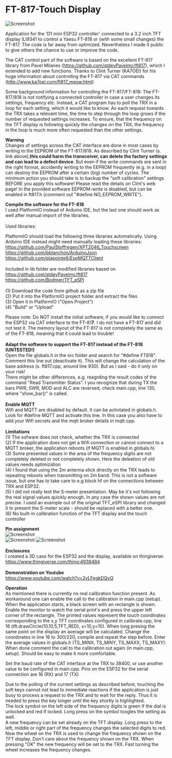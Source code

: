 # FT-817-Touch Display
![Screenshot](display.png)

Application for the 'D1 mini ESP32 controller' connected to a 3.2 inch TFT display ILI9341 to control a Yaesu FT-818 or (with some small changes) the FT-817. The code is far away from optimized. Nevertheless I made it public to give others the chance to use or improve the code.

The CAT control part of the software is based on the excellent FT-817 library from Pavel Milanes (https://github.com/stdevPavelmc/ft817), which I extended to add new functions.
Thanks to Clint Turner (KA7OEI) for his huge information about controlling the FT-817 via CAT commands (http://www.ka7oei.com/ft817_meow.html)

Some background information for controlling the FT-817/FT-818:
The FT-817/818 is not notifying a connected controller in case a user changes its settings, frequency etc. Instead, a CAT program has to poll the TRX in a loop for each setting, which it would like to know. As each request towards the TRX takes a relevant time, the time to step through the loop grows if the number of requested settings increases. To ensure, that the frequency on the TFT display is following quickly the changes on the TRX, the frequency in the loop is much more often requested than the other settings.

<b>Warning</b><br>
Changes of settings across the CAT interface are done in most cases by writing to the EEPROM of the FT-817/818. As described by Clint Turner (s. link above),<b>this could harm the transceiver, can delete the factory settings and can lead to a defect device</b>. But even if the write commands are sent in the right format, accidently writing to the EEPROM frequently (e.g. in a loop) can destroy the EEPROM after a certain (big) number of cycles. The minimum action you should take is to backup the "soft calibration" settings BEFORE you apply this software! Please read the details on Clint's web page! In the provided software EEPROM-write is disabled, but can be enabled in ft817.h (comment out "#define NO_EEPROM_WRITE").<br>

<b>Compile the software for the FT-818</b><br>
I used PlatformIO instead of Arduino IDE, but the last one should work as well after manual import of the libraries.<br><br>
Used libraries:<br>

PlatformIO should load the following three libraries automatically. Using Arduino IDE instead might need manually loading these libraries:
https://github.com/PaulStoffregen/XPT2046_Touchscreen<br>
https://github.com/bblanchon/ArduinoJson<br>
https://github.com/plapointe6/EspMQTTClient<br>
<br>
Included in lib folder are modified libraries based on<br>
https://github.com/stdevPavelmc/ft817<br>
https://github.com/Bodmer/TFT_eSPI<br>
<br>
(1) Download the code from github as a zip file<br>
(2) Put it into the PlatformIO project folder and extract the files<br>
(3) Open it in PlatformIO ("Open Project")<br>
(4) "Build" or "Upload"<br>

Please note: Do NOT install the initial software, if you would like to connect the ESP32 via CAT interface to the FT-81<b>7</b>. I do not have a FT-817 and did not test it. The memory layout of the FT-817 is not completely the same as of the FT-818, meaning that it could lead to trouble!<br><br>
<b>Adapt the software to support the FT-817 instead of the FT-818 (UNTESTED!)</b><br>
Open the file globals.h in the src folder and search for "#define FT818". Comment this line out (deactivate it). This will change the calculation of the base address (s. ft817.cpp, around line 930). But as I said - do it only on your risk!<br>
There might be other differences, e.g. reagrding the result codes of the command "Read Transmitter Status". I you recognize that during TX the bars PWR, SWR, MOD and ALC are reversed, check main.cpp, line 130, where "show_bar()" is called.<br><br>
<b>Enable MQTT</b><br>
Wifi and MQTT are disabled by default. It can be activtated in globals.h. Look for #define MQTT and activate this line. In this case you also have to add your Wifi secrets and the mqtt broker details in mqtt.cpp.
<br><br>
<b>Limitations</b><br>
(1) The sofware does not check, whether the TRX is connected<br>
(2) If the application does not get a Wifi connection or cannot connect to a MQTT broker, the application reboots (if MQTT is enabled in globals.h)<br>
(3) Some presented values in the area of the frequency digits are not completely deleted or not completely shown. Here the deleetion of old values needs optimization<br>
(4) I found that using the 2m antenna stick directly on the TRX leads to repeating reboots when transmitting on 2m band. This is not a software issue, but one has to take care to e.g block hf on the connections between TRX and ESP32.<br>
(5) I did not really test the S-meter presentation. May be it's not following the real signal values quickly enough. In any case the shown values are not precise. I used an example out of the original TFT_eSPI library and changed it to present the S-meter scale - should be replaced with a better one.<br>
(6) No built-in calibration function of the TFT display and the touch controller<br>

<b>Pin assignment</b><br>
![Screenshot](pins.png)<br>
![Screenshot](cabeling1.jpg)
![Screenshot](cabeling2.jpg)
<br><br>
<b>Enclosures</b><br>
I created a 3D case for the ESP32 and the display, available on thingiverse: https://www.thingiverse.com/thing:4938484
<br><br>
<b>Demonstration on Youtube</b><br>
https://www.youtube.com/watch?v=2vLFegkDQvQ

<b>Operation</b><br>
As mentioned there is currently no real calibration function present. As workaround one can enable the call to the calibration in main.cpp (setup). When the application starts, a black screen with an rectangle is shown. Enable the monitor to watch the serial print's and press the upper left corner of the rectangle. The printed values represent the touch coordinates corresponding to the x,y TFT coordinates configured in calibrate.cpp, line 16 (tft.drawCircle(10,10,5,TFT_RED), x=10,y=10). When long presing the same point on the display an average will be calculated. Change the coordinates in line 16 to 300/220, compile and repeat the step before. Enter the average values in globals.h (TS_MINX, TS_MINY, TS_MAXX, TS_MAXY). When done comment the call to the calibration out again (in main.cpp, setup). Should be easy to make it more comfortable.<br>

Set the baud rate of the CAT interface at the TRX to 38400, or use another value to be configured in main.cpp. Pins on the ESP32 for the serial connection are 16 (RX) and 17 (TX)<br>

Due to the polling of the current settings as described before, touching the soft keys cannot not lead to immediate reactions if the application is just busy to process a request to the TRX and to wait for the reply. Thus it is needed to press the key longer until the key shortly is highlighted.<br>
The lock symbol on the left side of the frequency digits is green if the dial is unlocked and red if locked. Long press on the symbol toogles the setting as well.<br>
A new frequency can be set already on the TFT display. Long press to the left, middle or right part of the frequency changes the selected digits to red. Now the wheel on the TRX is used to change the frequency shown on the TFT display. Don't care about the frequency shown on the TRX. When pressing "OK" the new frequency will be set to the TRX. Fast turning the wheel increases the frequency changes.


<br><br>


